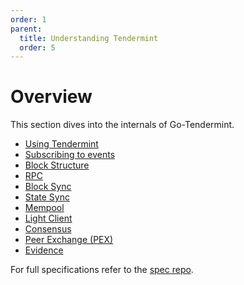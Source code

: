 ```yaml
---
order: 1
parent:
  title: Understanding Tendermint
  order: 5
---
```


# Overview

This section dives into the internals of Go-Tendermint.

- [Using Tendermint](./using-tendermint.md)
- [Subscribing to events](./subscription.md)
- [Block Structure](./block-structure.md)
- [RPC](./rpc.md)
- [Block Sync](./block-sync/README.md)
- [State Sync](./state-sync/README.md)
- [Mempool](./mempool/README.md)
- [Light Client](./light-client.md)
- [Consensus](./consensus/README.md)
- [Peer Exchange (PEX)](./pex/README.md)
- [Evidence](./evidence/README.md)

For full specifications refer to the [spec repo](https://github.com/tendermint/spec).
